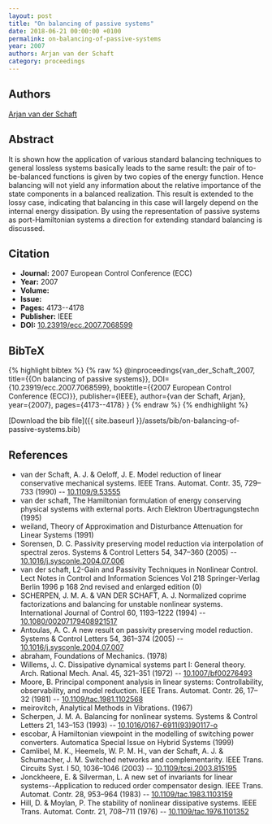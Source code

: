 ```yaml
---
layout: post
title: "On balancing of passive systems"
date: 2018-06-21 00:00:00 +0100
permalink: on-balancing-of-passive-systems
year: 2007
authors: Arjan van der Schaft
category: proceedings
---
```

 
## Authors
[Arjan van der Schaft](authors/arjan-van-der-schaft)
 
## Abstract
It is shown how the application of various standard balancing techniques to general lossless systems basically leads to the same result: the pair of to-be-balanced functions is given by two copies of the energy function. Hence balancing will not yield any information about the relative importance of the state components in a balanced realization. This result is extended to the lossy case, indicating that balancing in this case will largely depend on the internal energy dissipation. By using the representation of passive systems as port-Hamiltonian systems a direction for extending standard balancing is discussed.
 
## Citation
- **Journal:** 2007 European Control Conference (ECC)
- **Year:** 2007
- **Volume:** 
- **Issue:** 
- **Pages:** 4173--4178
- **Publisher:** IEEE
- **DOI:** [10.23919/ecc.2007.7068599](https://doi.org/10.23919/ecc.2007.7068599)
 
## BibTeX
{% highlight bibtex %}
{% raw %}
@inproceedings{van_der_Schaft_2007,
  title={{On balancing of passive systems}},
  DOI={10.23919/ecc.2007.7068599},
  booktitle={{2007 European Control Conference (ECC)}},
  publisher={IEEE},
  author={van der Schaft, Arjan},
  year={2007},
  pages={4173--4178}
}
{% endraw %}
{% endhighlight %}
 
[Download the bib file]({{ site.baseurl }}/assets/bib/on-balancing-of-passive-systems.bib)
 
## References
- van der Schaft, A. J. & Oeloff, J. E. Model reduction of linear conservative mechanical systems. IEEE Trans. Automat. Contr. 35, 729–733 (1990) -- [10.1109/9.53555](https://doi.org/10.1109/9.53555)
- van der schaft, The Hamiltonian formulation of energy conserving physical systems with external ports. Arch Elektron Ubertragungstechn (1995)
- weiland, Theory of Approximation and Disturbance Attenuation for Linear Systems (1991)
- Sorensen, D. C. Passivity preserving model reduction via interpolation of spectral zeros. Systems &amp; Control Letters 54, 347–360 (2005) -- [10.1016/j.sysconle.2004.07.006](https://doi.org/10.1016/j.sysconle.2004.07.006)
- van der schaft, L2-Gain and Passivity Techniques in Nonlinear Control. Lect Notes in Control and Information Sciences Vol 218 Springer-Verlag Berlin 1996 p 168 2nd revised and enlarged edition (0)
- SCHERPEN, J. M. A. & VAN DER SCHAFT, A. J. Normalized coprime factorizations and balancing for unstable nonlinear systems. International Journal of Control 60, 1193–1222 (1994) -- [10.1080/00207179408921517](https://doi.org/10.1080/00207179408921517)
- Antoulas, A. C. A new result on passivity preserving model reduction. Systems &amp; Control Letters 54, 361–374 (2005) -- [10.1016/j.sysconle.2004.07.007](https://doi.org/10.1016/j.sysconle.2004.07.007)
- abraham, Foundations of Mechanics. (1978)
- Willems, J. C. Dissipative dynamical systems part I: General theory. Arch. Rational Mech. Anal. 45, 321–351 (1972) -- [10.1007/bf00276493](https://doi.org/10.1007/bf00276493)
- Moore, B. Principal component analysis in linear systems: Controllability, observability, and model reduction. IEEE Trans. Automat. Contr. 26, 17–32 (1981) -- [10.1109/tac.1981.1102568](https://doi.org/10.1109/tac.1981.1102568)
- meirovitch, Analytical Methods in Vibrations. (1967)
- Scherpen, J. M. A. Balancing for nonlinear systems. Systems &amp; Control Letters 21, 143–153 (1993) -- [10.1016/0167-6911(93)90117-o](https://doi.org/10.1016/0167-6911(93)90117-o)
- escobar, A Hamiltonian viewpoint in the modelling of switching power converters. Automatica Special Issue on Hybrid Systems (1999)
- Camlibel, M. K., Heemels, W. P. M. H., van der Schaft, A. J. & Schumacher, J. M. Switched networks and complementarity. IEEE Trans. Circuits Syst. I 50, 1036–1046 (2003) -- [10.1109/tcsi.2003.815195](https://doi.org/10.1109/tcsi.2003.815195)
- Jonckheere, E. & Silverman, L. A new set of invariants for linear systems--Application to reduced order compensator design. IEEE Trans. Automat. Contr. 28, 953–964 (1983) -- [10.1109/tac.1983.1103159](https://doi.org/10.1109/tac.1983.1103159)
- Hill, D. & Moylan, P. The stability of nonlinear dissipative systems. IEEE Trans. Automat. Contr. 21, 708–711 (1976) -- [10.1109/tac.1976.1101352](https://doi.org/10.1109/tac.1976.1101352)

